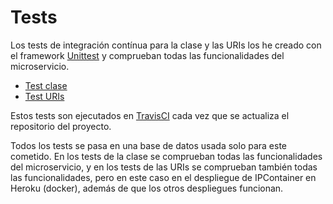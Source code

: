 # Tests

Los tests de integración contínua para la clase y las URIs los he creado con el framework [Unittest](https://docs.python.org/3/library/unittest.html) y comprueban todas las funcionalidades del microservicio.

- [Test clase](../test/test_app_1_class.py)
- [Test URIs](../test/test_app_2_api.py)

Estos tests son ejecutados en [TravisCI](https://travis-ci.com/harvestcore/IPContainer) cada vez que se actualiza el repositorio del proyecto.

Todos los tests se pasa en una base de datos usada solo para este cometido. En los tests de la clase se comprueban todas las funcionalidades del microservicio, y en los tests de las URIs se comprueban también todas las funcionalidades, pero en este caso en el despliegue de IPContainer en Heroku (docker), además de que los otros despliegues funcionan.